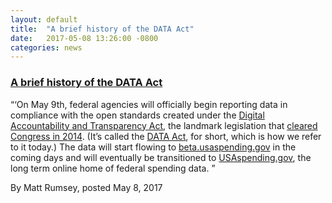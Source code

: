 ```yaml
---
layout: default
title:  "A brief history of the DATA Act"
date:   2017-05-08 13:26:00 -0800
categories: news
---
```

<h3><a href="https://sunlightfoundation.com/2017/05/08/a-brief-history-of-the-data-act/"
target="_blank">A brief history of the DATA Act</a>
</h3>

“‘On May 9th, federal agencies will officially begin reporting data in compliance with the open standards created under the [Digital Accountability and Transparency Act](https://www.usaspending.gov/Pages/Data-Act.aspx), the landmark legislation that [cleared Congress in 2014](https://sunlightfoundation.com/2014/04/28/data-act-clears-congress/). (It’s called the 
[DATA Act](https://sunlightfoundation.com/taxonomy/term/data-act/”), for short, which is how we refer to it today.) The data will start flowing to [beta.usaspending.gov](http://beta.usaspending.gov/) in the coming days and will eventually be transitioned to [USAspending.gov](https://www.usaspending.gov/), the long term online home of federal spending data. ”

By Matt Rumsey, posted May 8, 2017
